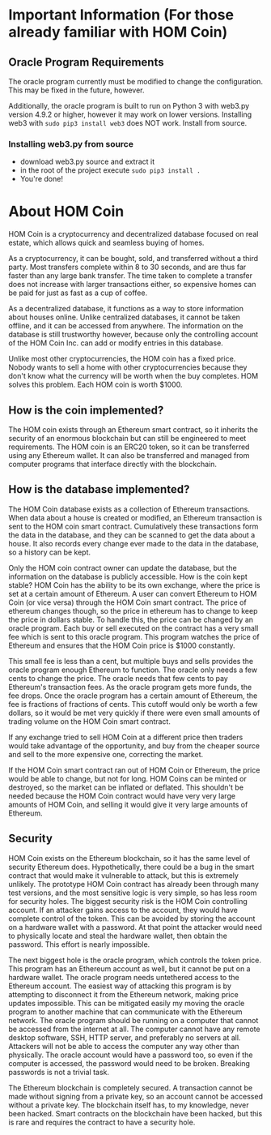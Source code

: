 # Important Information (For those already familiar with HOM Coin)

## Oracle Program Requirements

The oracle program currently must be modified to change the configuration.  This may be fixed in the future, however.

Additionally, the oracle program is built to run on Python 3 with web3.py version 4.9.2 or higher, however it may work on lower versions.  Installing web3 with `sudo pip3 install web3` does NOT work.  Install from source.
### Installing web3.py from source
 * download web3.py source and extract it
 * in the root of the project execute `sudo pip3 install .`
 * You're done!

# About HOM Coin

HOM Coin is a cryptocurrency and decentralized database focused on real estate, which allows quick and seamless buying of homes.

As a cryptocurrency, it can be bought, sold, and transferred without a third party.  Most transfers complete within 8 to 30 seconds, and are thus far faster than any large bank transfer.  The time taken to complete a transfer does not increase with larger transactions either, so expensive homes can be paid for just as fast as a cup of coffee.

As a decentralized database, it functions as a way to store information about houses online.  Unlike centralized databases, it cannot be taken offline, and it can be accessed from anywhere.  The information on the database is still trustworthy however, because only the controlling account of the HOM Coin Inc. can add or modify entries in this database.

Unlike most other cryptocurrencies, the HOM coin has a fixed price.  Nobody wants to sell a home with other cryptocurrencies because they don't know what the currency will be worth when the buy completes.  HOM  solves this problem.  Each HOM coin is worth $1000.
## How is the coin implemented?
The HOM coin exists through an Ethereum smart contract, so it inherits the security of an enormous blockchain but can still be engineered to meet requirements.  The HOM coin is an ERC20 token, so it can be transferred using any Ethereum wallet.  It can also be transferred and managed from computer programs that interface directly with the blockchain.
## How is the database implemented?
The HOM Coin database exists as a collection of Ethereum transactions.  When data about a house is created or modified, an Ethereum transaction is sent to the HOM coin smart contract.  Cumulatively these transactions form the data in the database, and they can be scanned to get the data about a house.  It also records every change ever made to the data in the database, so a history can be kept.

Only the HOM coin contract owner can update the database, but the information on the database is publicly accessible.
How is the coin kept stable?
HOM Coin has the ability to be its own exchange, where the price is set at a certain amount of Ethereum.  A user can convert Ethereum to HOM Coin (or vice versa) through the HOM Coin smart contract.  The price of ethereum changes though, so the price in ethereum has to change to keep the price in dollars stable.  To handle this, the price can be changed by an oracle program.  Each buy or sell executed on the contract has a very small fee which is sent to this oracle program.  This program watches the price of Ethereum and ensures that the HOM Coin price is $1000 constantly.

This small fee is less than a cent, but multiple buys and sells provides the oracle program enough Ethereum to function.  The oracle only needs a few cents to change the price.  The oracle needs that few cents to pay Ethereum's transaction fees.  As the oracle program gets more funds, the fee drops.  Once the oracle program has a certain amount of Ethereum, the fee is fractions of fractions of cents.  This cutoff would only be worth a few dollars, so it would be met very quickly if there were even small amounts of trading volume on the HOM Coin smart contract.

If any exchange tried to sell HOM Coin at a different price then traders would take advantage of the opportunity, and buy from the cheaper source and sell to the more expensive one, correcting the market.

If the HOM Coin smart contract ran out of HOM Coin or Ethereum, the price would be able to change, but not for long.  HOM Coins can be minted or destroyed, so the market can be inflated or deflated.  This shouldn't be needed because the HOM Coin contract would have very very large amounts of HOM Coin, and selling it would give it very large amounts of Ethereum.
## Security
HOM Coin exists on the Ethereum blockchain, so it has the same level of security Ethereum does.  Hypothetically, there could be a bug in the smart contract that would make it vulnerable to attack, but this is extremely unlikely.  The prototype HOM Coin contract has already been through many test versions, and the most sensitive logic is very simple, so has less room for security holes.  The biggest security risk is the HOM Coin controlling account.  If an attacker gains access to the account, they would have complete control of the token.  This can be avoided by storing the account on a hardware wallet with a password.  At that point the attacker would need to physically locate and steal the hardware wallet, then obtain the password.  This effort is nearly impossible.

The next biggest hole is the oracle program, which controls the token price.  This program has an Ethereum account as well, but it cannot be put on a hardware wallet.  The oracle program needs untethered access to the Ethereum account.  The easiest way of attacking this program is by attempting to disconnect it from the Ethereum network, making price updates impossible.  This can be mitigated easily my moving the oracle program to another machine that can communicate with the Ethereum network.  The oracle program should be running on a computer that cannot be accessed from the internet at all.  The computer cannot have any remote desktop software, SSH, HTTP server, and preferably no servers at all.  Attackers will not be able to access the computer any way other than physically.  The oracle account would have a password too, so even if the computer is accessed, the password would need to be broken.  Breaking passwords is not a trivial task.

The Ethereum blockchain is completely secured.  A transaction cannot be made without signing from a private key, so an account cannot be accessed without a private key.  The blockchain itself has, to my knowledge, never been hacked.  Smart contracts on the blockchain have been hacked, but this is rare and requires the contract to have a security hole.
